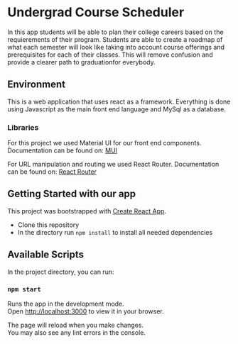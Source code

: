 # Undergrad Course Scheduler

In this app students will be able to plan their college careers based on the requierements of their program. Students are able to create a roadmap of what each semester will look like taking into account course offerings and prerequisites for each of their classes. This will remove confusion and provide a clearer path to graduationfor everybody. 

## Environment

This is a web application that uses react as a framework. Everything is done using Javascript as the main front end language and MySql as a database. 

### Libraries

For this project we used Material UI for our front end components. Documentation can be found on: [MUI](https://mui.com/material-ui/getting-started/overview/)

For URL manipulation and routing we used React Router. Documentation can be found on: [React Router](https://reactrouter.com/en/main)

## Getting Started with our app

This project was bootstrapped with [Create React App](https://github.com/facebook/create-react-app).

- Clone this repository
- In the directory run `npm install` to install all needed dependencies

## Available Scripts

In the project directory, you can run:

### `npm start`

Runs the app in the development mode.\
Open [http://localhost:3000](http://localhost:3000) to view it in your browser.

The page will reload when you make changes.\
You may also see any lint errors in the console.

